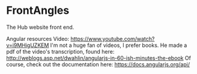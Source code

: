 FrontAngles
===========

The Hub website front end.

Angular resources
Video: https://www.youtube.com/watch?v=i9MHigUZKEM
I'm not a huge fan of videos, I prefer books.  He made a pdf of the video's transcription, found here: http://weblogs.asp.net/dwahlin/angularjs-in-60-ish-minutes-the-ebook
Of course, check out the documentation here: https://docs.angularjs.org/api/
